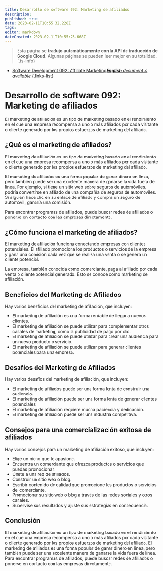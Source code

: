 ```yaml
---
title: Desarrollo de software 092: Marketing de afiliados
description: 
published: true
date: 2023-02-11T10:55:32.228Z
tags: 
editor: markdown
dateCreated: 2023-02-11T10:55:25.668Z
---
```


> Esta página se **tradujo automáticamente con la API de traducción de Google Cloud**.
Algunas páginas se pueden leer mejor en su totalidad.{.is-info}



- [Software Development 092: Affiliate Marketing***English** document is available*](/en/Knowledge-base/Software-Development/Learning/software-development-092-affiliate-marketing)
{.links-list}


# Desarrollo de software 092: Marketing de afiliados

El marketing de afiliación es un tipo de marketing basado en el rendimiento en el que una empresa recompensa a uno o más afiliados por cada visitante o cliente generado por los propios esfuerzos de marketing del afiliado.

## ¿Qué es el marketing de afiliados?

El marketing de afiliación es un tipo de marketing basado en el rendimiento en el que una empresa recompensa a uno o más afiliados por cada visitante o cliente generado por los propios esfuerzos de marketing del afiliado.

El marketing de afiliados es una forma popular de ganar dinero en línea, pero también puede ser una excelente manera de ganarse la vida fuera de línea. Por ejemplo, si tiene un sitio web sobre seguros de automóviles, podría convertirse en afiliado de una compañía de seguros de automóviles. Si alguien hace clic en su enlace de afiliado y compra un seguro de automóvil, ganaría una comisión.

Para encontrar programas de afiliados, puede buscar redes de afiliados o ponerse en contacto con las empresas directamente.

## ¿Cómo funciona el marketing de afiliados?

El marketing de afiliación funciona conectando empresas con clientes potenciales. El afiliado promociona los productos o servicios de la empresa y gana una comisión cada vez que se realiza una venta o se genera un cliente potencial.

La empresa, también conocida como comerciante, paga al afiliado por cada venta o cliente potencial generado. Esto se conoce como marketing de afiliación.

## Beneficios del Marketing de Afiliados

Hay varios beneficios del marketing de afiliación, que incluyen:

- El marketing de afiliación es una forma rentable de llegar a nuevos clientes.
- El marketing de afiliación se puede utilizar para complementar otros canales de marketing, como la publicidad de pago por clic.
- El marketing de afiliación se puede utilizar para crear una audiencia para un nuevo producto o servicio.
- El marketing de afiliación se puede utilizar para generar clientes potenciales para una empresa.

## Desafíos del Marketing de Afiliados

Hay varios desafíos del marketing de afiliación, que incluyen:

- El marketing de afiliados puede ser una forma lenta de construir una audiencia.
- El marketing de afiliación puede ser una forma lenta de generar clientes potenciales.
- El marketing de afiliación requiere mucha paciencia y dedicación.
- El marketing de afiliación puede ser una industria competitiva.

## Consejos para una comercialización exitosa de afiliados

Hay varios consejos para un marketing de afiliación exitoso, que incluyen:

- Elige un nicho que te apasione.
- Encuentra un comerciante que ofrezca productos o servicios que puedas promocionar.
- Únete a una red de afiliados.
- Construir un sitio web o blog.
- Escribir contenido de calidad que promocione los productos o servicios del comerciante.
- Promocionar su sitio web o blog a través de las redes sociales y otros canales.
- Supervise sus resultados y ajuste sus estrategias en consecuencia.

## Conclusión

El marketing de afiliación es un tipo de marketing basado en el rendimiento en el que una empresa recompensa a uno o más afiliados por cada visitante o cliente generado por los propios esfuerzos de marketing del afiliado. El marketing de afiliados es una forma popular de ganar dinero en línea, pero también puede ser una excelente manera de ganarse la vida fuera de línea. Para encontrar programas de afiliados, puede buscar redes de afiliados o ponerse en contacto con las empresas directamente.